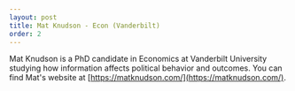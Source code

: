 ```yaml
---
layout: post
title: Mat Knudson - Econ (Vanderbilt)
order: 2
---
```



Mat Knudson is a PhD candidate in Economics at Vanderbilt University studying how information affects political behavior and outcomes.
You can find Mat's website at [https://matknudson.com/](https://matknudson.com/).
